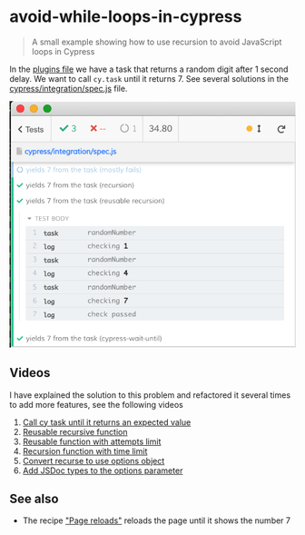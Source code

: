 # avoid-while-loops-in-cypress
> A small example showing how to use recursion to avoid JavaScript loops in Cypress

In the [plugins file](./cypress/plugins/index.js) we have a task that returns a random digit after 1 second delay. We want to call `cy.task` until it returns 7. See several solutions in the [cypress/integration/spec.js](./cypress/integration/spec.js) file.

![Repeating cy.task command until we get number 7](./images/number7.png)

## Videos

I have explained the solution to this problem and refactored it several times to add more features, see the following videos

1. [Call cy task until it returns an expected value](https://youtu.be/r8_hFwYAo5c)
2. [Reusable recursive function](https://www.youtube.com/watch?v=Q_7-gRQLLMA)
3. [Reusable function with attempts limit](https://www.youtube.com/watch?v=I1oNKD6NNjg)
4. [Recursion function with time limit](https://www.youtube.com/watch?v=Cn8Ubhd49Gw)
5. [Convert recurse to use options object](https://youtu.be/DeMRtTD5p7s)
6. [Add JSDoc types to the options parameter](https://youtu.be/g4qispkHH-o)

## See also

- The recipe ["Page reloads"](https://github.com/cypress-io/cypress-example-recipes#testing-the-dom) reloads the page until it shows the number 7
